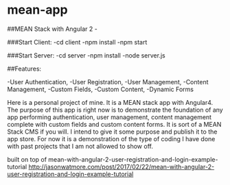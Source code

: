 # mean-app

##MEAN Stack with Angular 2 -

###Start Client:
-cd client
-npm install
-npm start

###Start Server:
-cd server
-npm install
-node server.js

##Features:


-User Authentication,
-User Registration,
-User Management,
-Content Management,
-Custom Fields,
-Custom Content,
-Dynamic Forms

Here is a personal project of mine. It is a MEAN stack app with Angular4. The purpose of this app is right now is to demonstrate the foundation of any app performing authentication, user management, content management complete with custom fields and custom content forms. It is sort of a MEAN Stack CMS if you will. I intend to give it some purpose and publish it to the app store. For now it is a demonstration of the type of coding I have done with past projects that I am not allowed to show off.

built on top of mean-with-angular-2-user-registration-and-login-example-tutorial
http://jasonwatmore.com/post/2017/02/22/mean-with-angular-2-user-registration-and-login-example-tutorial